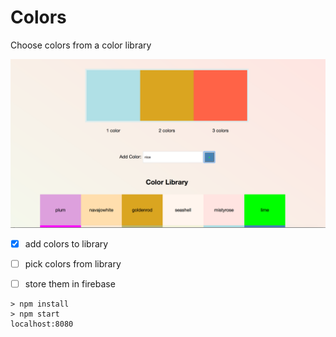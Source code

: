# Colors

Choose colors from a color library

![](https://github.com/arjunkhode/Colors/blob/master/Screen%20Shot%202017-05-13%20at%206.53.43%20PM.png)

- [x] add colors to library
 
- [ ] pick colors from library
 
- [ ] store them in firebase


```
> npm install
> npm start
localhost:8080
```
